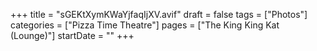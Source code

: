 +++
title = "sGEKtXymKWaYjfaqIjXV.avif"
draft = false
tags = ["Photos"]
categories = ["Pizza Time Theatre"]
pages = ["The King King Kat (Lounge)"]
startDate = ""
+++
